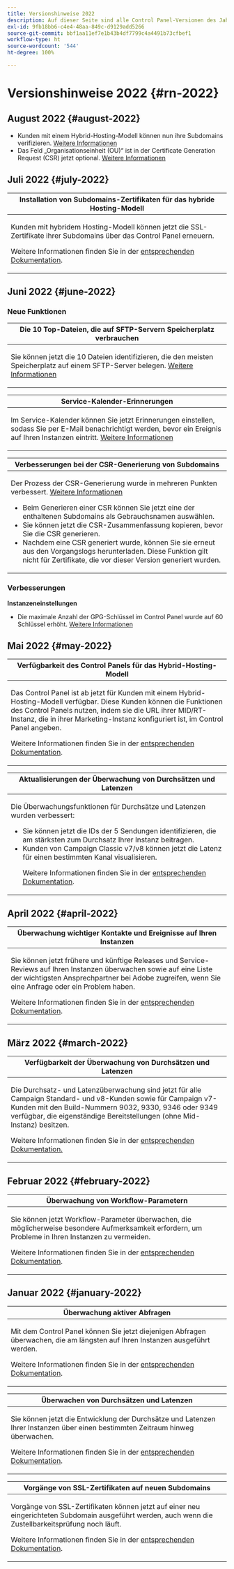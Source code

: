 ```yaml
---
title: Versionshinweise 2022
description: Auf dieser Seite sind alle Control Panel-Versionen des Jahres 2022 aufgelistet.
exl-id: 9fb18bb6-c4e4-48aa-849c-d9129add5266
source-git-commit: bbf1aa11ef7e1b43b4df7799c4a4491b73cfbef1
workflow-type: ht
source-wordcount: '544'
ht-degree: 100%

---
```


# Versionshinweise 2022 {#rn-2022}

## August 2022 {#august-2022}

* Kunden mit einem Hybrid-Hosting-Modell können nun ihre Subdomains verifizieren. [Weitere Informationen](../subdomains-certificates/using/monitoring-subdomains.md)
* Das Feld „Organisationseinheit (OU)“ ist in der Certificate Generation Request (CSR) jetzt optional. [Weitere Informationen](../subdomains-certificates/using/renewing-subdomain-certificate.md)

## Juli 2022 {#july-2022}

<table>
<thead>
<tr>
<th><strong>Installation von Subdomains-Zertifikaten für das hybride Hosting-Modell</strong><br/></th>
</tr>
</thead>
<tbody>
<tr>
<td>
<p><p>Kunden mit hybridem Hosting-Modell können jetzt die SSL-Zertifikate ihrer Subdomains über das Control Panel erneuern.</p><p>Weitere Informationen finden Sie in der <a href="../subdomains-certificates/using/renewing-subdomain-certificate.md">entsprechenden Dokumentation</a>.</p>
</td>
</tr>
</tbody>
</table>

## Juni 2022 {#june-2022}

### Neue Funktionen

<table>
<thead>
<tr>
<th><strong>Die 10 Top-Dateien, die auf SFTP-Servern Speicherplatz verbrauchen</strong><br/></th>
</tr>
</thead>
<tbody>
<tr>
<td>
<p>Sie können jetzt die 10 Dateien identifizieren, die den meisten Speicherplatz auf einem SFTP-Server belegen. <a href="../sftp/using/sftp-storage-management.md">Weitere Informationen</a></p>
</td>
</tr>
</tbody>
</table>

<table>
<thead>
<tr>
<th><strong>Service-Kalender-Erinnerungen</strong><br/></th>
</tr>
</thead>
<tbody>
<tr>
<td>
<p>Im Service-Kalender können Sie jetzt Erinnerungen einstellen, sodass Sie per E-Mail benachrichtigt werden, bevor ein Ereignis auf Ihren Instanzen eintritt. <a href="../service-events/service-events.md">Weitere Informationen</a></p>
</td>
</tr>
</tbody>
</table>

<table>
<thead>
<tr>
<th><strong>Verbesserungen bei der CSR-Generierung von Subdomains</strong><br/></th>
</tr>
</thead>
<tbody>
<tr>
<td>
<p>Der Prozess der CSR-Generierung wurde in mehreren Punkten verbessert. <a href="../subdomains-certificates/using/renewing-subdomain-certificate.md">Weitere Informationen</a></p><ul><li>Beim Generieren einer CSR können Sie jetzt eine der enthaltenen Subdomains als Gebrauchsnamen auswählen.</li><li>Sie können jetzt die CSR-Zusammenfassung kopieren, bevor Sie die CSR generieren.</li><li>Nachdem eine CSR generiert wurde, können Sie sie erneut aus den Vorgangslogs herunterladen. Diese Funktion gilt nicht für Zertifikate, die vor dieser Version generiert wurden.</li></ul><p>

</td>
</tr>
</tbody>
</table>

### Verbesserungen

**Instanzeneinstellungen**

* Die maximale Anzahl der GPG-Schlüssel im Control Panel wurde auf 60 Schlüssel erhöht. [Weitere Informationen](../instances-settings/using/gpg-keys-management.md)

## Mai 2022 {#may-2022}

<table>
<thead>
<tr>
<th><strong>Verfügbarkeit des Control Panels für das Hybrid-Hosting-Modell</strong><br/></th>
</tr>
</thead>
<tbody>
<tr>
<td>
<p>Das Control Panel ist ab jetzt für Kunden mit einem Hybrid-Hosting-Modell verfügbar. Diese Kunden können die Funktionen des Control Panels nutzen, indem sie die URL ihrer MID/RT-Instanz, die in ihrer Marketing-Instanz konfiguriert ist, im Control Panel angeben.</p><p>Weitere Informationen finden Sie in der <a href="../instances-settings/using/external-accounts.md">entsprechenden Dokumentation</a>.</p>
</td>
</tr>
</tbody>
</table>

<table>
<thead>
<tr>
<th><strong>Aktualisierungen der Überwachung von Durchsätzen und Latenzen</strong><br/></th>
</tr>
</thead>
<tbody>
<tr>
<td>
<p>Die Überwachungsfunktionen für Durchsätze und Latenzen wurden verbessert:<ul><li>Sie können jetzt die IDs der 5 Sendungen identifizieren, die am stärksten zum Durchsatz Ihrer Instanz beitragen.</li><li>Kunden von Campaign Classic v7/v8 können jetzt die Latenz für einen bestimmten Kanal visualisieren.</p></li><p>Weitere Informationen finden Sie in der <a href="../performance-monitoring/using/thoughputs-latencies.md">entsprechenden Dokumentation</a>.</p>
</td>
</tr>
</tbody>
</table>


## April 2022 {#april-2022}

<table>
<thead>
<tr>
<th><strong>Überwachung wichtiger Kontakte und Ereignisse auf Ihren Instanzen</strong><br/></th>
</tr>
</thead>
<tbody>
<tr>
<td>
<p>Sie können jetzt frühere und künftige Releases und Service-Reviews auf Ihren Instanzen überwachen sowie auf eine Liste der wichtigsten Ansprechpartner bei Adobe zugreifen, wenn Sie eine Anfrage oder ein Problem haben.</p><p>Weitere Informationen finden Sie in der <a href="../service-events/service-events.md">entsprechenden Dokumentation</a>.</p>
</td>
</tr>
</tbody>
</table>

## März 2022 {#march-2022}

<table>
<thead>
<tr>
<th><strong>Verfügbarkeit der Überwachung von Durchsätzen und Latenzen</strong><br/></th>
</tr>
</thead>
<tbody>
<tr>
<td>
<p>Die Durchsatz- und Latenzüberwachung sind jetzt für alle Campaign Standard- und v8-Kunden sowie für Campaign v7-Kunden mit den Build-Nummern 9032, 9330, 9346 oder 9349 verfügbar, die eigenständige Bereitstellungen (ohne Mid-Instanz) besitzen.</p><p>Weitere Informationen finden Sie in der <a href="../performance-monitoring/using/thoughputs-latencies.md">entsprechenden Dokumentation.</a></p>
</td>
</tr>
</tbody>
</table>

## Februar 2022 {#february-2022}

<table>
<thead>
<tr>
<th><strong>Überwachung von Workflow-Parametern</strong><br/></th>
</tr>
</thead>
<tbody>
<tr>
<td>
<p>Sie können jetzt Workflow-Parameter überwachen, die möglicherweise besondere Aufmerksamkeit erfordern, um Probleme in Ihren Instanzen zu vermeiden. </p><p>Weitere Informationen finden Sie in der <a href="../performance-monitoring/using/workflow-monitoring.md">entsprechenden Dokumentation</a>.</p>
</td>
</tr>
</tbody>
</table>

## Januar 2022 {#january-2022}

<table>
<thead>
<tr>
<th><strong>Überwachung aktiver Abfragen</strong><br/></th>
</tr>
</thead>
<tbody>
<tr>
<td>
<p>Mit dem Control Panel können Sie jetzt diejenigen Abfragen überwachen, die am längsten auf Ihren Instanzen ausgeführt werden.</p><p>Weitere Informationen finden Sie in der <a href="../performance-monitoring/using/database-active-queries.md">entsprechenden Dokumentation</a>.</p>
</td>
</tr>
</tbody>
</table>

<table>
<thead>
<tr>
<th><strong>Überwachen von Durchsätzen und Latenzen</strong><br/></th>
</tr>
</thead>
<tbody>
<tr>
<td>
<p>Sie können jetzt die Entwicklung der Durchsätze und Latenzen Ihrer Instanzen über einen bestimmten Zeitraum hinweg überwachen.</p><p>Weitere Informationen finden Sie in der <a href="../performance-monitoring/using/thoughputs-latencies.md">entsprechenden Dokumentation</a>.</p>
</td>
</tr>
</tbody>
</table>

<table>
<thead>
<tr>
<th><strong>Vorgänge von SSL-Zertifikaten auf neuen Subdomains</strong><br/></th>
</tr>
</thead>
<tbody>
<tr>
<td>
<p>Vorgänge von SSL-Zertifikaten können jetzt auf einer neu eingerichteten Subdomain ausgeführt werden, auch wenn die Zustellbarkeitsprüfung noch läuft.</p><p>Weitere Informationen finden Sie in der <a href="../subdomains-certificates/using/renewing-subdomain-certificate.md">entsprechenden Dokumentation</a>.</p>
</td>
</tr>
</tbody>
</table>
